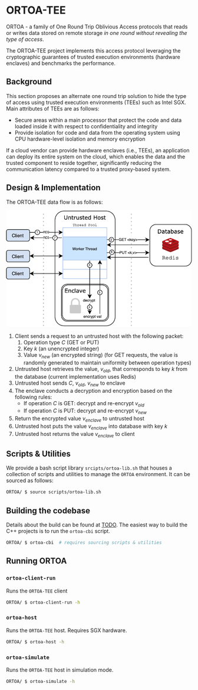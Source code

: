 # ORTOA-TEE

ORTOA - a family of One Round Trip Oblivious Access protocols that reads or writes data stored on remote storage *in one round without revealing the type of access*.

The ORTOA-TEE project implements this access protocol leveraging the cryptographic guarantees of trusted execution environments (hardware enclaves) and benchmarks the performance.

## Background
This section proposes an alternate one round trip solution to hide the type of access using trusted execution environments (TEEs) such as Intel SGX. Main attributes of TEEs are as follows: 
- Secure areas within a main processor that protect the code and data loaded inside it with respect to confidentiality and integrity
- Provide isolation for code and data from the operating system using CPU hardware-level isolation and memory encryption

If a cloud vendor can provide hardware enclaves (i.e., TEEs), an application can deploy its entire system on the cloud, which enables the data and the trusted component to reside together, significantly reducing the communication latency compared to a trusted proxy-based system.

## Design & Implementation
The ORTOA-TEE data flow is as follows:

<img src="docs/ortoa-tee-diagram.png" width="600">

1. Client sends a request to an untrusted host with the following packet:
   1. Operation type *C* (GET or PUT)
   2. Key *k* (an unencrypted integer)
   3. Value *v<sub>new</sub>* (an encrypted string) (for GET requests, the value is randomly generated to maintain uniformity between operation types)
2. Untrusted host retrieves the value, *v<sub>old</sub>*, that corresponds to key *k* from the database (current implementation uses Redis)
3. Untrusted host sends *C*, *v<sub>old</sub>*, *v<sub>new</sub>* to enclave
4. The enclave conducts a decryption and encryption based on the following rules:
   - If operation *C* is GET: decrypt and re-encrypt *v<sub>old</sub>*
   - If operation *C* is PUT: decrypt and re-encrypt *v<sub>new</sub>*
5. Return the encrypted value *v<sub>enclave</sub>* to untrusted host
6. Untrusted host puts the value *v<sub>enclave</sub>* into database with key *k*
7. Untrusted host returns the value *v<sub>enclave</sub>* to client

## Scripts & Utilities

We provide a bash script library `srcipts/ortoa-lib.sh` that houses a collection of scripts and utilities to manage the `ORTOA` environment. It can be sourced as follows:

```bash
ORTOA/ $ source scripts/ortoa-lib.sh
```

## Building the codebase

Details about the build can be found at [TODO](todo). The easiest way to build the C++ projects is to run the `ortoa-cbi` script.

```bash
ORTOA/ $ ortoa-cbi  # requires sourcing scripts & utilities
```

## Running ORTOA


### `ortoa-client-run`

Runs the `ORTOA-TEE` client

```bash
ORTOA/ $ ortoa-client-run -h
```

### `ortoa-host`

Runs the `ORTOA-TEE` host. Requires SGX hardware.

```bash
ORTOA/ $ ortoa-host -h
```

### `ortoa-simulate`

Runs the `ORTOA-TEE` host in simulation mode.

```bash
ORTOA/ $ ortoa-simulate -h
```

